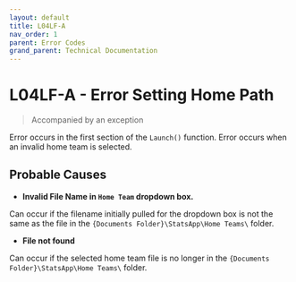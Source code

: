 ```yaml
---
layout: default
title: L04LF-A
nav_order: 1
parent: Error Codes
grand_parent: Technical Documentation
---
```


# L04LF-A - Error Setting Home Path
> Accompanied by an exception

Error occurs in the first section of the `Launch()` function. Error occurs when an invalid home team is selected. 

## Probable Causes

- **Invalid File Name in `Home Team` dropdown box.**

Can occur if the filename initially pulled for the dropdown box is not the same as the file in the `{Documents Folder}\StatsApp\Home Teams\` folder.

- **File not found**

Can occur if the selected home team file is no longer in the `{Documents Folder}\StatsApp\Home Teams\` folder.
